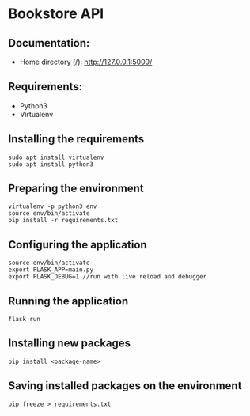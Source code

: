 # Bookstore API

## Documentation:
* Home directory (/): http://127.0.0.1:5000/

## Requirements:
* Python3
* Virtualenv

## Installing the requirements
```
sudo apt install virtualenv
sudo apt install python3
```

## Preparing the environment
```
virtualenv -p python3 env
source env/bin/activate
pip install -r requirements.txt
```

## Configuring the application
```
source env/bin/activate
export FLASK_APP=main.py
export FLASK_DEBUG=1 //run with live reload and debugger
```

## Running the application
```
flask run
```

## Installing new packages
```
pip install <package-name>
```

## Saving installed packages on the environment
```
pip freeze > requirements.txt
```
